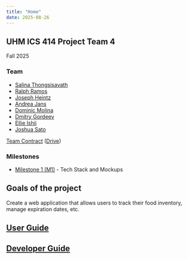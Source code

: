 ```yaml
---
title: "Home"
date: 2025-08-26
---
```

## UHM ICS 414 Project Team 4
Fall 2025

### Team
* [Salina Thongsisavath](https://salina-tgithub.io)
* [Ralph Ramos](https://ralphramosgit.github.io)
* [Joseph Heintz](https://josephheintz.github.io)
* [Andrea Jans](https://andrea.jans.org)
* [Dominic Molina](https://dominic-isaac-molina.github.io)
* [Dmitry Gordeev](https://GordeevD.github.io)
* [Ellie Ishii](https://ellieishii.github.io)
* [Joshua Sato](https://joshuanssato.github.io)

[Team Contract](team-contract.md) ([Drive](https://docs.google.com/document/d/1MzPJ1kjAmIT8tNyVSGnF2TwIqzhSKTbYdr_i4EYSRlU/edit?usp=sharing))

### Milestones
* [Milestone 1 (M1)](https://github.com/orgs/freshkeepuh/projects/7) - Tech Stack and Mockups

## Goals of the project
Create a web application that allows users to track their food inventory, manage expiration dates, etc.

## [User Guide](user-guide.md)

## [Developer Guide](dev-guide.md)
